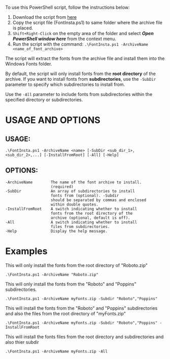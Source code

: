To use this PowerShell script, follow the instructions below:

1. Download the script from [here](https://github.com/a-sajjad72/fontInsta/archive/refs/heads/master.zip)
2. Copy the script file (FontInsta.ps1) to same folder where the archive file is placed.
3. `Shift+Right-Click` on the empty area of the folder and select ***Open PowerShell window here*** from the context menu.
4. Run the script with the command: `.\FontInsta.ps1 -ArchiveName <name_of_font_archive>`

The script will extract the fonts from the archive file and install them into the Windows Fonts folder.

By default, the script will only install fonts from the **root directory** of the archive. If you want to install fonts from **subdirectories**, use the `-SubDir` parameter to specify which subdirectories to install from.

Use the `-All` parameter to include fonts from subdirectories within the specified directory or subdirectories.

# USAGE AND OPTIONS
## USAGE:
    .\FontInsta.ps1 -ArchiveName <name> [-SubDir <sub_dir_1>,<sub_dir_2>,...] [-InstallFromRoot] [-All] [-Help]
## OPTIONS:
    -ArchiveName        The name of the font archive to install.
                        (required) 
    -SubDir             An array of subdirectories to install
                        fonts from (optional). -Subdir
                        should be separated by commas and enclosed
                        within double quotes.
    -InstallFromRoot    A switch indicating whether to install
                        fonts from the root directory of the
                        archive (optional, default is off).
    -All                A switch indicating whether to install
                        files from subdirectories.
    -Help               Display the help message.

# Examples
This will only install the fonts from the root directory of "Roboto.zip"

    .\FontInsta.ps1 -ArchiveName "Roboto.zip"

This will only install the fonts from the "Roboto" and "Poppins" subdirectories.

    .\FontInsta.ps1 -ArchiveName myFonts.zip -Subdir "Roboto","Poppins"

This will install the fonts from the "Roboto" and "Poppins" subdirectories and also the files from the root directory of "myFonts.zip"

    .\FontInsta.ps1 -ArchiveName myFonts.zip -Subdir "Roboto","Poppins" -InstallFromRoot

This will install the fonts files from the root directory and subdirectories and also thier subdir
    
    .\FontInsta.ps1 -ArchiveName myFonts.zip -All